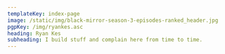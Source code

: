 ```yaml
---
templateKey: index-page
image: /static/img/black-mirror-season-3-episodes-ranked_header.jpg
pgpKey: /img/ryankes.asc
heading: Ryan Kes
subheading: I build stuff and complain here from time to time.
---
```



